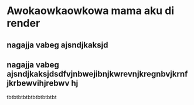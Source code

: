 # Awokaowkaowkowa mama aku di render


## nagajja vabeg ajsndjkaksjd


## nagajja vabeg ajsndjkaksjdsdfvjnbwejibnjkwrevnjkregnbvjkrnf   jkrbewvihjrebwv hj
tbtbtbtbtbtbtbtbtbtbt
